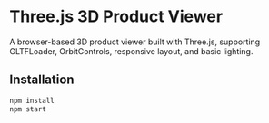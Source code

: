# Three.js 3D Product Viewer

A browser-based 3D product viewer built with Three.js, supporting GLTFLoader, OrbitControls, responsive layout, and basic lighting.

## Installation

```bash
npm install
npm start
